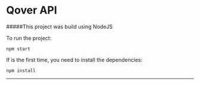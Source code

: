 # Qover API

#####This project was build using NodeJS

To run the project:
```
npm start
```

If is the first time, you need to install the dependencies:
```
npm install
```

------------
